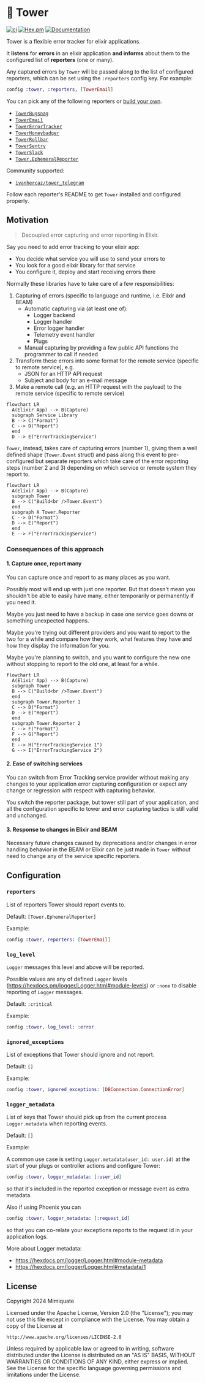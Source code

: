 # 🏰 Tower

[![ci](https://github.com/mimiquate/tower/actions/workflows/ci.yml/badge.svg?branch=main)](https://github.com/mimiquate/tower/actions?query=branch%3Amain)
[![Hex.pm](https://img.shields.io/hexpm/v/tower.svg)](https://hex.pm/packages/tower)
[![Documentation](https://img.shields.io/badge/Documentation-purple.svg)](https://hexdocs.pm/tower)

Tower is a flexible error tracker for elixir applications.

It **listens** for **errors** in an elixir application **and informs** about them to
the configured list of **reporters** (one or many).

Any captured errors by `Tower` will be passed along to the list of
configured reporters, which can be set using the `:reporters` config key. For example:

```elixir
config :tower, :reporters, [TowerEmail]
```

You can pick any of the following reporters or [build your own](https://hexdocs.pm/tower/Tower.html#module-writing-a-custom-reporter).

- [`TowerBugsnag`](https://github.com/mimiquate/tower_bugsnag)
- [`TowerEmail`](https://github.com/mimiquate/tower_email)
- [`TowerErrorTracker`](https://github.com/mimiquate/tower_error_tracker)
- [`TowerHoneybadger`](https://github.com/mimiquate/tower_honeybadger)
- [`TowerRollbar`](https://github.com/mimiquate/tower_rollbar)
- [`TowerSentry`](https://github.com/mimiquate/tower_sentry)
- [`TowerSlack`](https://github.com/mimiquate/tower_slack)
- [`Tower.EphemeralReporter`](https://github.com/mimiquate/tower/blob/main/lib/tower/ephemeral_reporter.ex)

Community supported:

- [`ivanhercaz/tower_telegram`](https://github.com/ivanhercaz/tower_telegram)

Follow each reporter's README to get `Tower` installed and configured properly.

## Motivation

> Decoupled error capturing and error reporting in Elixir.

Say you need to add error tracking to your elixir app:

  - You decide what service you will use to send your errors to
  - You look for a good elixir library for that service
  - You configure it, deploy and start receiving errors there

Normally these libraries have to take care of a few responsibilities:

1. Capturing of errors (specific to language and runtime, i.e. Elixir and BEAM)
    - Automatic capturing via (at least one of):
        - Logger backend
        - Logger handler
        - Error logger handler
        - Telemetry event handler
        - Plugs
    - Manual capturing by providing a few public API functions the programmer to call if needed
1. Transform these errors into some format for the remote service (specific to remote service), e.g.
    - JSON for an HTTP API request
    - Subject and body for an e-mail message
1. Make a remote call (e.g. an HTTP request with the payload) to the remote service (specific to remote service)

```mermaid
flowchart LR
  A(Elixir App) --> B(Capture)
  subgraph Service Library
  B --> C("Format")
  C --> D("Report")
  end
  D --> E("ErrorTrackingService")
```

`Tower`, instead, takes care of capturing errors (number 1), giving them a well defined shape (`Tower.Event` struct)
and pass along this event to pre-configured but separate reporters which take care of the error reporting steps
(number 2 and 3) depending on which service or remote system they report to.

```mermaid
flowchart LR
  A(Elixir App) --> B(Capture)
  subgraph Tower
  B --> C("Build<br />Tower.Event")
  end
  subgraph A Tower.Reporter
  C --> D("Format")
  D --> E("Report")
  end
  E --> F("ErrorTrackingService")
```

### Consequences of this approach

#### 1. Capture once, report many

You can capture once and report to as many places as you want.

Possibly most will end up with just one reporter. But that doesn't mean you shouldn't be able to
easily have many, either temporarily or permanently if you need it.

Maybe you just need to have a backup in case one service goes downs or something unexpected happens.

Maybe you're trying out different providers and you want to report to the two for a while and compare
how they work, what features they have and how they display the information for you.

Maybe you're planning to switch, and you want to configure the new one without stopping to report to the
old one, at least for a while.

```mermaid
flowchart LR
  A(Elixir App) --> B(Capture)
  subgraph Tower
  B --> C("Build<br />Tower.Event")
  end
  subgraph Tower.Reporter 1
  C --> D("Format")
  D --> E("Report")
  end
  subgraph Tower.Reporter 2
  C --> F("Format")
  F --> G("Report")
  end
  E --> H("ErrorTrackingService 1")
  G --> I("ErrorTrackingService 2")
```

#### 2. Ease of switching services

You can switch from Error Tracking service provider without making any changes to your application error
capturing configuration or expect any change or regression with respect with capturing behavior.

You switch the reporter package, but tower still part of your application, and all the configuration specific
to tower and error capturing tactics is still valid and unchanged.

#### 3. Response to changes in Elixir and BEAM

Necessary future changes caused by deprecations and/or changes in error handling behavior in the BEAM or Elixir can be just
made in `Tower` without need to change any of the service specific reporters.

## Configuration

### `reporters`

List of reporters Tower should report events to.

Default: `[Tower.EphemeralReporter]`

Example:

```elixir
config :tower, reporters: [TowerEmail]
```

### `log_level`

`Logger` messages this level and above will be reported.

Possible values are any of defined `Logger` levels (https://hexdocs.pm/logger/Logger.html#module-levels) or
`:none` to disable reporting of `Logger` messages.

Default: `:critical`

Example:

```elixir
config :tower, log_level: :error
```

### `ignored_exceptions`

List of exceptions that Tower should ignore and not report.

Default: `[]`

Example:

```elixir
config :tower, ignored_exceptions: [DBConnection.ConnectionError]
```

### `logger_metadata`

List of keys that Tower should pick up from the current process `Logger.metadata` when reporting events.

Default: `[]`

Example:

A common use case is setting `Logger.metadata(user_id: user.id)` at the start of your plugs or controller actions and
configure Tower:

```elixir
config :tower, logger_metadata: [:user_id]
```

so that it's included in the reported exception or message event as extra metadata.

Also if using Phoenix you can

```elixir
config :tower, logger_metadata: [:request_id]
```

so that you can co-relate your exceptions reports to the request id in your application logs.

More about Logger metadata:
 - https://hexdocs.pm/logger/Logger.html#module-metadata
 - https://hexdocs.pm/logger/Logger.html#metadata/1

## License

Copyright 2024 Mimiquate

Licensed under the Apache License, Version 2.0 (the "License");
you may not use this file except in compliance with the License.
You may obtain a copy of the License at

    http://www.apache.org/licenses/LICENSE-2.0

Unless required by applicable law or agreed to in writing, software
distributed under the License is distributed on an "AS IS" BASIS,
WITHOUT WARRANTIES OR CONDITIONS OF ANY KIND, either express or implied.
See the License for the specific language governing permissions and
limitations under the License.
